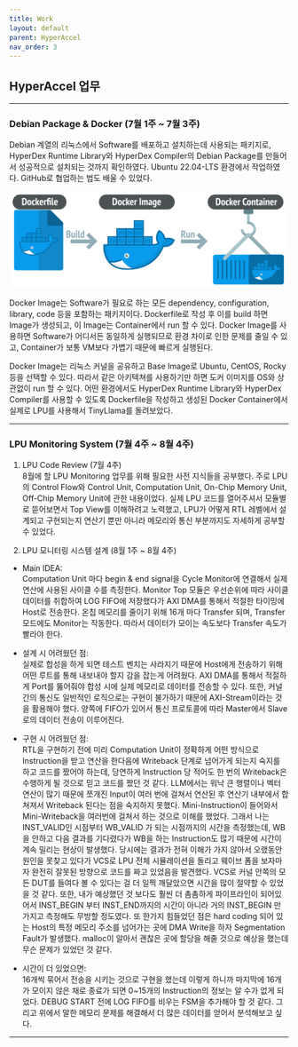 ```yaml
---
title: Work
layout: default
parent: HyperAccel
nav_order: 3
---
```


## HyperAccel 업무  

---

### **Debian Package & Docker** (7월 1주 ~ 7월 3주)

Debian 계열의 리눅스에서 Software를 배포하고 설치하는데 사용되는 패키지로, HyperDex Runtime Library와 HyperDex Compiler의 Debian Package를 만들어서 성공적으로 설치되는 것까지 확인하였다. Ubuntu 22.04-LTS 환경에서 작업하였다. GitHub로 협업하는 법도 배울 수 있었다.   

![Docker](../images/dockerfile.png)  

Docker Image는 Software가 필요로 하는 모든 dependency, configuration, library, code 등을 포함하는 패키지이다. Dockerfile로 작성 후 이를 build 하면 Image가 생성되고, 이 Image는 Container에서 run 할 수 있다. Docker Image를 사용하면 Software가 어디서든 동일하게 실행되므로 환경 차이로 인한 문제를 줄일 수 있고, Container가 보통 VM보다 가볍기 때문에 빠르게 실행된다.  

Docker Image는 리눅스 커널을 공유하고 Base Image로 Ubuntu, CentOS, Rocky 등을 선택할 수 있다. 따라서 같은 아키텍쳐를 사용하기만 하면 도커 이미지를 OS와 상관없이 run 할 수 있다. 어떤 환경에서도 HyperDex Runtime Library와 HyperDex Compiler를 사용할 수 있도록 Dockerfile을 작성하고 생성된 Docker Container에서 실제로 LPU를 사용해서 TinyLlama를 돌려보았다.  

---

### **LPU Monitoring System** (7월 4주 ~ 8월 4주)  

1. LPU Code Review (7월 4주)  
 8월에 할 LPU Monitoring 업무를 위해 필요한 사전 지식들을 공부했다. 주로 LPU의 Control Flow와 Control Unit, Computation Unit, On-Chip Memory Unit, Off-Chip Memory Unit에 관한 내용이었다. 실제 LPU 코드를 열어주셔서 모듈별로 뜯어보면서 Top View를 이해하려고 노력했고, LPU가 어떻게 RTL 레벨에서 설계되고 구현되는지 연산기 뿐만 아니라 메모리와 통신 부분까지도 자세하게 공부할 수 있었다.  

2. LPU 모니터링 시스템 설계 (8월 1주 ~ 8월 4주)  

 - Main IDEA:  
 Computation Unit 마다 begin & end signal을 Cycle Monitor에 연결해서 실제 연산에 사용된 사이클 수를 측정한다. Monitor Top 모듈은 우선순위에 따라 사이클 데이터를 취합하여 LOG FIFO에 저장했다가 AXI DMA를 통해서 적절한 타이밍에 Host로 전송한다. 온칩 메모리를 줄이기 위해 16개 마다 Transfer 되며, Transfer 모드에도 Monitor는 작동한다. 따라서 데이터가 모이는 속도보다 Transfer 속도가 빨라야 한다.  

 - 설계 시 어려웠던 점:  
 실제로 합성을 하게 되면 테스트 벤치는 사라지기 때문에 Host에게 전송하기 위해 어떤 루트를 통해 내보내야 할지 감을 잡는게 어려웠다. AXI DMA를 통해서 적절하게 Port를 뚫어줘야 합성 시에 실제 메모리로 데이터를 전송할 수 있다. 또한, 커널 간의 통신도 일반적인 로직으로는 구현이 불가하기 때문에 AXI-Stream이라는 것을 활용해야 했다. 양쪽에 FIFO가 있어서 통신 프로토콜에 따라 Master에서 Slave로의 데이터 전송이 이루어진다.  

 - 구현 시 어려웠던 점:  
 RTL을 구현하기 전에 미리 Computation Unit이 정확하게 어떤 방식으로 Instruction을 받고 연산을 한다음에 Writeback 단계로 넘어가게 되는지 숙지를 하고 코드를 짰어야 하는데, 당연하게 Instruction 당 적어도 한 번의 Writeback은 수행하게 될 것으로 믿고 코드를 짰던 것 같다. LLM에서는 워낙 큰 행렬이나 벡터 연산이 많기 때문에 쪼개진 Input이 여러 번에 걸쳐서 연산된 후 연산기 내부에서 합쳐져서 Writeback 된다는 점을 숙지하지 못했다. Mini-Instruction이 들어와서 Mini-Writeback을 여러번에 걸쳐서 하는 것으로 이해를 했었다. 그래서 나는 INST_VALID인 시점부터 WB_VALID 가 되는 시점까지의 시간을 측정했는데, WB을 안하고 다음 결과를 기다렸다가 WB을 하는 Instruction도 많기 때문에 시간이 계속 밀리는 현상이 발생했다. 당시에는 결과가 전혀 이해가 가지 않아서 오랬동안 원인을 못찾고 있다가 VCS로 LPU 전체 시뮬레이션을 돌리고 웨이브 폼을 보자마자 완전히 잘못된 방향으로 코드를 짜고 있었음을 발견했다. VCS로 커널 안쪽의 모든 DUT를 들여다 볼 수 있다는 걸 더 일찍 깨달았으면 시간을 많이 절약할 수 있었을 것 같다. 또한, 내가 예상했던 것 보다도 훨씬 더 촘촘하게 파이프라인이 되어있어서 INST_BEGIN 부터 INST_END까지의 시간이 아니라 거의 INST_BEGIN 만 가지고 측정해도 무방할 정도였다. 또 한가지 힘들었던 점은 hard coding 되어 있는 Host의 특정 메모리 주소를 넘어가는 곳에 DMA Write을 하자 Segmentation Fault가 발생했다. malloc이 알아서 괜찮은 곳에 할당을 해줄 것으로 예상을 했는데 무슨 문제가 있었던 것 같다. 

- 시간이 더 있었으면:  
16개씩 묶어서 전송을 시키는 것으로 구현을 했는데 이렇게 하니까 마지막에 16개가 모이지 않은 채로 종료가 되면 0~15개의 Instruction의 정보는 알 수가 없게 되었다. DEBUG START 전에 LOG FIFO를 비우는 FSM을 추가해야 할 것 같다. 그리고 위에서 말한 메모리 문제를 해결해서 더 많은 데이터를 얻어서 분석해보고 싶다.  
   

 
---



